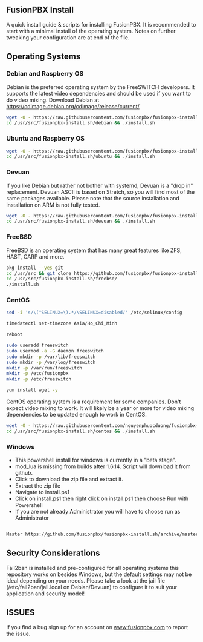 
FusionPBX Install
--------------------------------------
A quick install guide & scripts for installing FusionPBX. It is recommended to start with a minimal install of the operating system. Notes on further tweaking your configuration are at end of the file.

## Operating Systems

### Debian and Raspberry OS
Debian is the preferred operating system by the FreeSWITCH developers. It supports the latest video dependencies and should be used if you want to do video mixing. Download Debian at https://cdimage.debian.org/cdimage/release/current/

```sh
wget -O - https://raw.githubusercontent.com/fusionpbx/fusionpbx-install.sh/master/debian/pre-install.sh | sh;
cd /usr/src/fusionpbx-install.sh/debian && ./install.sh
```

### Ubuntu and Raspberry OS
```sh
wget -O - https://raw.githubusercontent.com/fusionpbx/fusionpbx-install.sh/master/ubuntu/pre-install.sh | sh;
cd /usr/src/fusionpbx-install.sh/ubuntu && ./install.sh
```

### Devuan
If you like Debian but rather not bother with systemd, Devuan is a "drop in" replacement.
Devuan ASCII is based on Stretch, so you will find most of the same packages available.
Please note that the source installation and installation on ARM is not fully tested.

```sh
wget -O - https://raw.githubusercontent.com/fusionpbx/fusionpbx-install.sh/master/devuan/pre-install.sh | sh;
cd /usr/src/fusionpbx-install.sh/devuan && ./install.sh
```

### FreeBSD
FreeBSD is an operating system that has many great features like ZFS, HAST, CARP and more.

```sh
pkg install --yes git
cd /usr/src && git clone https://github.com/fusionpbx/fusionpbx-install.sh.git
cd /usr/src/fusionpbx-install.sh/freebsd/
./install.sh
```

### CentOS
```sh
sed -i 's/\(^SELINUX=\).*/\SELINUX=disabled/' /etc/selinux/config

timedatectl set-timezone Asia/Ho_Chi_Minh

reboot
```

```sh
sudo useradd freeswitch
sudo usermod -a -G daemon freeswitch
sudo mkdir -p /var/lib/freeswitch
sudo mkdir -p /var/log/freeswitch
mkdir -p /var/run/freeswitch
mkdir -p /etc/fusionpbx
mkdir -p /etc/freeswitch

yum install wget -y
```
CentOS operating system is a requirement for some companies. Don't expect video mixing to work. It will likely be a year or more for video mixing dependencies to be updated enough to work in CentOS.

```sh
wget -O - https://raw.githubusercontent.com/nguyenphuocduong/fusionpbx-install.sh/master/centos/pre-install.sh | sh
cd /usr/src/fusionpbx-install.sh/centos && ./install.sh
```

### Windows
*  This powershell install for windows is currently in a "beta stage".
*  mod_lua is missing from builds after 1.6.14. Script will download it from github.
*  Click to download the zip file and extract it.
*  Extract the zip file
*  Navigate to install.ps1
*  Click on install.ps1 then right click on install.ps1 then choose Run with Powershell
*  If you are not already Administrator you will have to choose run as Administrator

```sh

Master https://github.com/fusionpbx/fusionpbx-install.sh/archive/master.zip
```

## Security Considerations
Fail2ban is installed and pre-configured for all operating systems this repository works on besides Windows, but the default settings may not be ideal depending on your needs. Please take a look at the jail file (/etc/fail2ban/jail.local on Debian/Devuan) to configure it to suit your application and security model!

## ISSUES
If you find a bug sign up for an account on www.fusionpbx.com to report the issue.
